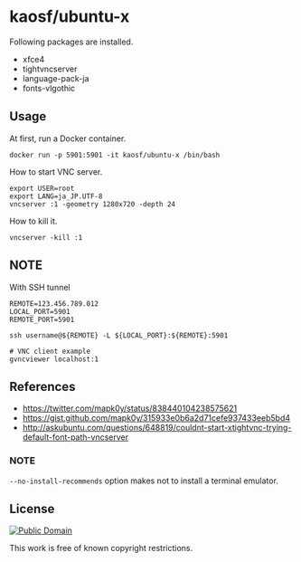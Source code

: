 # kaosf/ubuntu-x

Following packages are installed.

- xfce4
- tightvncserver
- language-pack-ja
- fonts-vlgothic

## Usage

At first, run a Docker container.

```
docker run -p 5901:5901 -it kaosf/ubuntu-x /bin/bash
```

How to start VNC server.

```
export USER=root
export LANG=ja_JP.UTF-8
vncserver :1 -geometry 1280x720 -depth 24
```

How to kill it.

```
vncserver -kill :1
```

## NOTE

With SSH tunnel

```
REMOTE=123.456.789.012
LOCAL_PORT=5901
REMOTE_PORT=5901

ssh username@${REMOTE} -L ${LOCAL_PORT}:${REMOTE}:5901
```

```
# VNC client example
gvncviewer localhost:1
```

## References

- https://twitter.com/mapk0y/status/838440104238575621
- https://gist.github.com/mapk0y/315933e0b6a2d71cefe937433eeb5bd4
- http://askubuntu.com/questions/648819/couldnt-start-xtightvnc-trying-default-font-path-vncserver

### NOTE

`--no-install-recommends` option makes not to install a terminal emulator.

## License

[![Public Domain](http://i.creativecommons.org/p/mark/1.0/88x31.png)](http://creativecommons.org/publicdomain/mark/1.0/ "license")

This work is free of known copyright restrictions.
